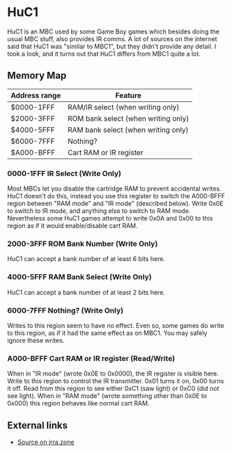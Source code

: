 # HuC1

HuC1 is an MBC used by some Game Boy games which besides doing the usual
MBC stuff, also provides IR comms. A lot of sources on the internet said
that HuC1 was \"similar to MBC1\", but they didn\'t provide any detail.
I took a look, and it turns out that HuC1 differs from MBC1 quite a lot.

## Memory Map

Address range | Feature
--------------|------------------------------------
  $0000-1FFF  | RAM/IR select (when writing only)
  $2000-3FFF  | ROM bank select (when writing only)
  $4000-5FFF  | RAM bank select (when writing only)
  $6000-7FFF  | Nothing?
  $A000-BFFF  | Cart RAM or IR register

### 0000-1FFF IR Select (Write Only)

Most MBCs let you disable the cartridge RAM to prevent accidental
writes. HuC1 doesn\'t do this, instead you use this register to switch
the A000-BFFF region between \"RAM mode\" and \"IR mode\" (described
below). Write 0x0E to switch to IR mode, and anything else to switch to
RAM mode. Nevertheless some HuC1 games attempt to write 0x0A and 0x00 to
this region as if it would enable/disable cart RAM.

### 2000-3FFF ROM Bank Number (Write Only)

HuC1 can accept a bank number of at least 6 bits here.

### 4000-5FFF RAM Bank Select (Write Only)

HuC1 can accept a bank number of at least 2 bits here.

### 6000-7FFF Nothing? (Write Only)

Writes to this region seem to have no effect. Even so, some games do
write to this region, as if it had the same effect as on MBC1. You may
safely ignore these writes.

### A000-BFFF Cart RAM or IR register (Read/Write)

When in \"IR mode\" (wrote 0x0E to 0x0000), the IR register is visible
here. Write to this region to control the IR transmitter. 0x01 turns it
on, 0x00 turns it off. Read from this region to see either 0xC1 (saw
light) or 0xC0 (did not see light). When in \"RAM mode\" (wrote
something other than 0x0E to 0x000) this region behaves like normal cart
RAM.

## External links

- [Source on jrra.zone](http://jrra.zone/blog/huc1.html)
